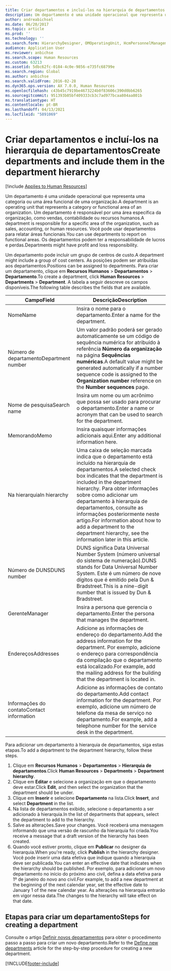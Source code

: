 ```yaml
---
title: Criar departamentos e incluí-los na hierarquia de departamentos
description: Um departamento é uma unidade operacional que representa uma categoria ou uma área funcional de uma organização. Um departamento é responsável por uma área específica da organização, como vendas, contabilidade ou recursos humanos. Você pode usar departamentos para relatar áreas funcionais. Os departamentos podem ter a responsabilidade de lucros e perdas.
author: andreabichsel
ms.date: 06/20/2017
ms.topic: article
ms.prod: ''
ms.technology: ''
ms.search.form: HierarchyDesigner, OMOperatingUnit, HcmPersonnelManagementWorkspace
audience: Application User
ms.reviewer: anbichse
ms.search.scope: Human Resources
ms.custom: 63213
ms.assetid: 5dbc62fc-0184-4c0e-9856-e735fc68799e
ms.search.region: Global
ms.author: anbichse
ms.search.validFrom: 2016-02-28
ms.dyn365.ops.version: AX 7.0.0, Human Resources
ms.openlocfilehash: c43b45c7919be4673224b0f83606c390d0bb6265
ms.sourcegitcommit: 951393b05bf409333cb3c7ad977bcaa804aa801b
ms.translationtype: HT
ms.contentlocale: pt-BR
ms.lasthandoff: 04/13/2021
ms.locfileid: "5891069"
---
```

# <a name="create-departments-and-include-them-in-the-department-hierarchy"></a><span data-ttu-id="14ef9-106">Criar departamentos e incluí-los na hierarquia de departamentos</span><span class="sxs-lookup"><span data-stu-id="14ef9-106">Create departments and include them in the department hierarchy</span></span>

[!include [Applies to Human Resources](../includes/applies-to-hr.md)]

<span data-ttu-id="14ef9-107">Um departamento é uma unidade operacional que representa uma categoria ou uma área funcional de uma organização.</span><span class="sxs-lookup"><span data-stu-id="14ef9-107">A department is an operating unit that represents a category or functional area of an organization.</span></span> <span data-ttu-id="14ef9-108">Um departamento é responsável por uma área específica da organização, como vendas, contabilidade ou recursos humanos.</span><span class="sxs-lookup"><span data-stu-id="14ef9-108">A department is responsible for a specific area of the organization, such as sales, accounting, or human resources.</span></span> <span data-ttu-id="14ef9-109">Você pode usar departamentos para relatar áreas funcionais.</span><span class="sxs-lookup"><span data-stu-id="14ef9-109">You can use departments to report on functional areas.</span></span> <span data-ttu-id="14ef9-110">Os departamentos podem ter a responsabilidade de lucros e perdas.</span><span class="sxs-lookup"><span data-stu-id="14ef9-110">Departments might have profit and loss responsibility.</span></span>

<span data-ttu-id="14ef9-111">Um departamento pode incluir um grupo de centros de custo.</span><span class="sxs-lookup"><span data-stu-id="14ef9-111">A department might include a group of cost centers.</span></span> <span data-ttu-id="14ef9-112">As posições podem ser atribuídas aos departamentos.</span><span class="sxs-lookup"><span data-stu-id="14ef9-112">Positions can be assigned to departments.</span></span> <span data-ttu-id="14ef9-113">Para criar um departamento, clique em **Recursos Humanos** &gt; **Departamentos** &gt; **Departamento**.</span><span class="sxs-lookup"><span data-stu-id="14ef9-113">To create a department, click **Human Resources** &gt; **Departments** &gt; **Department**.</span></span> <span data-ttu-id="14ef9-114">A tabela a seguir descreve os campos disponíveis.</span><span class="sxs-lookup"><span data-stu-id="14ef9-114">The following table describes the fields that are available.</span></span>

| <span data-ttu-id="14ef9-115">Campo</span><span class="sxs-lookup"><span data-stu-id="14ef9-115">Field</span></span>               | <span data-ttu-id="14ef9-116">Descrição</span><span class="sxs-lookup"><span data-stu-id="14ef9-116">Description</span></span>                                                                                                                                                                                                       |
|---------------------|-------------------------------------------------------------------------------------------------------------------------------------------------------------------------------------------------------------------|
| <span data-ttu-id="14ef9-117">Nome</span><span class="sxs-lookup"><span data-stu-id="14ef9-117">Name</span></span>                | <span data-ttu-id="14ef9-118">Insira o nome para o departamento.</span><span class="sxs-lookup"><span data-stu-id="14ef9-118">Enter a name for the department.</span></span>                                                                                                                                                                                  |
| <span data-ttu-id="14ef9-119">Número de departamento</span><span class="sxs-lookup"><span data-stu-id="14ef9-119">Department number</span></span>   | <span data-ttu-id="14ef9-120">Um valor padrão poderá ser gerado automaticamente se um código de sequência numérica for atribuído à referência **Número da organização** na página **Sequências numéricas**.</span><span class="sxs-lookup"><span data-stu-id="14ef9-120">A default value might be generated automatically if a number sequence code is assigned to the **Organization number** reference on the **Number sequences** page.</span></span>                                                 |
| <span data-ttu-id="14ef9-121">Nome de pesquisa</span><span class="sxs-lookup"><span data-stu-id="14ef9-121">Search name</span></span>         | <span data-ttu-id="14ef9-122">Insira um nome ou um acrônimo que possa ser usado para procurar o departamento.</span><span class="sxs-lookup"><span data-stu-id="14ef9-122">Enter a name or acronym that can be used to search for the department.</span></span>                                                                                                                                            |
| <span data-ttu-id="14ef9-123">Memorando</span><span class="sxs-lookup"><span data-stu-id="14ef9-123">Memo</span></span>                | <span data-ttu-id="14ef9-124">Insira quaisquer informações adicionais aqui.</span><span class="sxs-lookup"><span data-stu-id="14ef9-124">Enter any additional information here.</span></span>                                                                                                                                                                            |
| <span data-ttu-id="14ef9-125">Na hierarquia</span><span class="sxs-lookup"><span data-stu-id="14ef9-125">In hierarchy</span></span>        | <span data-ttu-id="14ef9-126">Uma caixa de seleção marcada indica que o departamento está incluído na hierarquia de departamentos.</span><span class="sxs-lookup"><span data-stu-id="14ef9-126">A selected check box indicates that the department is included in the department hierarchy.</span></span> <span data-ttu-id="14ef9-127">Para obter informações sobre como adicionar um departamento à hierarquia de departamentos, consulte as informações posteriormente neste artigo.</span><span class="sxs-lookup"><span data-stu-id="14ef9-127">For information about how to add a department to the department hierarchy, see the information later in this article.</span></span> |
| <span data-ttu-id="14ef9-128">Número de DUNS</span><span class="sxs-lookup"><span data-stu-id="14ef9-128">DUNS number</span></span>         | <span data-ttu-id="14ef9-129">DUNS significa Data Universal Number System (número universal do sistema de numeração).</span><span class="sxs-lookup"><span data-stu-id="14ef9-129">DUNS stands for Data Universal Number System.</span></span> <span data-ttu-id="14ef9-130">Este é um número de nove dígitos que é emitido pela Dun & Bradstreet.</span><span class="sxs-lookup"><span data-stu-id="14ef9-130">This is a nine-digit number that is issued by Dun & Bradstreet.</span></span>                                                                                                     |
| <span data-ttu-id="14ef9-131">Gerente</span><span class="sxs-lookup"><span data-stu-id="14ef9-131">Manager</span></span>             | <span data-ttu-id="14ef9-132">Insira a persona que gerencia o departamento.</span><span class="sxs-lookup"><span data-stu-id="14ef9-132">Enter the persona that manages the department.</span></span>                                                                                                                                                                    |
| <span data-ttu-id="14ef9-133">Endereços</span><span class="sxs-lookup"><span data-stu-id="14ef9-133">Addresses</span></span>           | <span data-ttu-id="14ef9-134">Adicione as informações de endereço do departamento.</span><span class="sxs-lookup"><span data-stu-id="14ef9-134">Add the address information for the department.</span></span> <span data-ttu-id="14ef9-135">Por exemplo, adicione o endereço para correspondência da compilação que o departamento está localizado.</span><span class="sxs-lookup"><span data-stu-id="14ef9-135">For example, add the mailing address for the building that the department is located in.</span></span>                                                                          |
| <span data-ttu-id="14ef9-136">Informações do contato</span><span class="sxs-lookup"><span data-stu-id="14ef9-136">Contact information</span></span> | <span data-ttu-id="14ef9-137">Adicione as informações de contato do departamento.</span><span class="sxs-lookup"><span data-stu-id="14ef9-137">Add contact information for the department.</span></span> <span data-ttu-id="14ef9-138">Por exemplo, adicione um número de telefone da mesa de serviço no departamento.</span><span class="sxs-lookup"><span data-stu-id="14ef9-138">For example, add a telephone number for the service desk in the department.</span></span>                                                                                           |

<span data-ttu-id="14ef9-139">Para adicionar um departamento à hierarquia de departamentos, siga estas etapas.</span><span class="sxs-lookup"><span data-stu-id="14ef9-139">To add a department to the department hierarchy, follow these steps.</span></span>

1.  <span data-ttu-id="14ef9-140">Clique em **Recursos Humanos** &gt; **Departamentos** &gt; **Hierarquia de departamentos**.</span><span class="sxs-lookup"><span data-stu-id="14ef9-140">Click **Human Resources** &gt; **Departments** &gt; **Department hierarchy**.</span></span>
2.  <span data-ttu-id="14ef9-141">Clique em **Editar** e selecione a organização em que o departamento deve estar.</span><span class="sxs-lookup"><span data-stu-id="14ef9-141">Click **Edit**, and then select the organization that the department should be under.</span></span>
3.  <span data-ttu-id="14ef9-142">Clique em **Inserir** e selecione **Departamento** na lista.</span><span class="sxs-lookup"><span data-stu-id="14ef9-142">Click **Insert**, and select **Department** in the list.</span></span>
4.  <span data-ttu-id="14ef9-143">Na lista de departamentos exibido, selecione o departamento a ser adicionado à hierarquia.</span><span class="sxs-lookup"><span data-stu-id="14ef9-143">In the list of departments that appears, select the department to add to the hierarchy.</span></span>
5.  <span data-ttu-id="14ef9-144">Salve as alterações.</span><span class="sxs-lookup"><span data-stu-id="14ef9-144">Save your changes.</span></span> <span data-ttu-id="14ef9-145">Você receberá uma mensagem informando que uma versão de rascunho da hierarquia foi criada.</span><span class="sxs-lookup"><span data-stu-id="14ef9-145">You receive a message that a draft version of the hierarchy has been created.</span></span>
6.  <span data-ttu-id="14ef9-146">Quando você estiver pronto, clique em **Publicar** no designer da hierarquia.</span><span class="sxs-lookup"><span data-stu-id="14ef9-146">When you're ready, click **Publish** in the hierarchy designer.</span></span> <span data-ttu-id="14ef9-147">Você pode inserir uma data efetiva que indique quando a hierarquia deve ser publicada.</span><span class="sxs-lookup"><span data-stu-id="14ef9-147">You can enter an effective date that indicates when the hierarchy should be published.</span></span> <span data-ttu-id="14ef9-148">Por exemplo, para adicionar um novo departamento no início do próximo ano civil, defina a data efetiva para 1º de janeiro do novo ano civil.</span><span class="sxs-lookup"><span data-stu-id="14ef9-148">For example, to add a new department at the beginning of the next calendar year, set the effective date to January 1 of the new calendar year.</span></span> <span data-ttu-id="14ef9-149">As alterações na hierarquia entrarão em vigor nessa data.</span><span class="sxs-lookup"><span data-stu-id="14ef9-149">The changes to the hierarchy will take effect on that date.</span></span>

## <a name="steps-for-creating-a-department"></a><span data-ttu-id="14ef9-150">Etapas para criar um departamento</span><span class="sxs-lookup"><span data-stu-id="14ef9-150">Steps for creating a department</span></span>
<span data-ttu-id="14ef9-151">Consulte o artigo [Definir novos departamentos](./hr-personnel-define-departments.md) para obter o procedimento passo a passo para criar um novo departamento.</span><span class="sxs-lookup"><span data-stu-id="14ef9-151">Refer to the [Define new departments](./hr-personnel-define-departments.md) article for the step-by-step procedure for creating a new department.</span></span> 


[!INCLUDE[footer-include](../includes/footer-banner.md)]